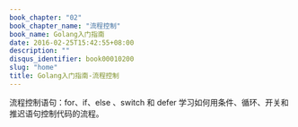 ```yaml
---
book_chapter: "02"
book_chapter_name: "流程控制"
book_name: Golang入门指南
date: 2016-02-25T15:42:55+08:00
description: ""
disqus_identifier: book00010200
slug: "home"
title: Golang入门指南-流程控制
---
```


流程控制语句：for、if、else 、switch 和 defer
学习如何用条件、循环、开关和推迟语句控制代码的流程。
